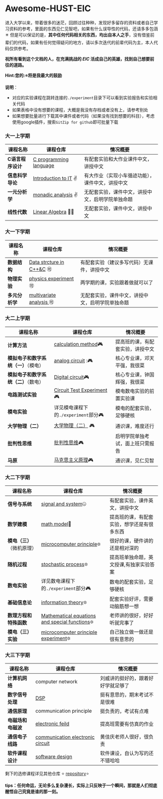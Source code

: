 # Awesome-HUST-EIC
进入大学以来，带着很多的迷茫，回顾过往种种，发现好多留存的资料或者自己学习资料的参考，里面的东西见仁见智吧，如果有什么误导性的代码，还请多多包涵:eight_pointed_black_star: 但是可以保证的是，**其中任何代码相关的东西，均出自本人之手**，没有借鉴前辈们的代码，如果有任何觉得疑问的地方，请以多次迭代的前辈代码为主，本人代码仅供参考。

**祝所有看到这个文档的人，在充满挑战的 $EIC$ 活成自己的英雄，找到自己想要前往的道路。**

**Hint:您的::star:将是我最大的鼓励**

**说明**：

- 对应的实验课程在跳转连接的`./experiment`目录下可以看到实验报告和实验相关代码
- 如果表格中没有想要的课程，大概是我没有存档或者没有上，请参考别处
- 如果想要批量进行下载其中课件或者代码（如果没有找到想要的科目），考虑使用google插件，搜索`GitZip for github`即可批量下载

### 大一上学期

| 课程名称          | 课程仓库                                                     | 情况概要                                         |
| ----------------- | ------------------------------------------------------------ | ------------------------------------------------ |
| **C语言程序设计** | [C programming language](https://github.com/Shinehale/C-programming-language) | 有配套实验和大作业课件中文，讲授中文             |
| **信息科学导论**  | [Introduction to IT](https://github.com/Shinehale/awesome-HUST/tree/main/%E8%AE%A1%E7%AE%97%E6%9C%BA%E7%A7%91%E5%AD%A6%E5%AF%BC%E8%AE%BA) ✌️ | 有大作业（实现小车循迹功能），课件中文，讲授中文 |
| **一元分析学**    | [monadic analysis](https://github.com/Shinehale/awesome-HUST/tree/main/%E4%B8%80%E5%85%83%E5%88%86%E6%9E%90%E5%AD%A6) ✌️ | 无配套实验，课件中文，讲授中文，启明学院单独命题 |
| **线性代数**      | [Linear Algebra](https://github.com/Shinehale/awesome-HUST/tree/main/%E7%BA%BF%E6%80%A7%E4%BB%A3%E6%95%B0) 🚴‍♀ | 无配套实验，课件中文，讲授中文                   |

### 大一下学期

| 课程名称       | 课程仓库                                                     | 情况概要                                         |
| -------------- | ------------------------------------------------------------ | ------------------------------------------------ |
| **数据结构**   | [Data strcture in C++&C](https://github.com/Shinehale/Data-structure-C) 🉑 | 有配套实验（建议多写代码）无课件，讲授中文       |
| **物理实验**   | [physics experiment](https://github.com/Shinehale/awesome-HUST/tree/main/%E7%89%A9%E7%90%86%E5%AE%9E%E9%AA%8C)🉑 | 两学期的课，实验跟着做就可以了                   |
| **多元分析学** | [multivariate analysis ](https://github.com/Shinehale/awesome-HUST/tree/main/%E5%A4%9A%E5%85%83%E5%88%86%E6%9E%90%E5%AD%A6)🉑 | 无配套实验，课件中文，讲授中文，启明学院单独命题 |

### 大二上学期

| 课程名称                             | 课程仓库                                                     | 情况概要                         |
| ------------------------------------ | ------------------------------------------------------------ | -------------------------------- |
| **计算方法**                         | [calculation method](https://github.com/Shinehale/calculation-method)🎮 | 提高班的课，有配套实验，讲授中文 |
| **模拟电子和数字系统（一）**（模电） | [analog circuit](https://github.com/Shinehale/awesome-HUST/tree/main/%E6%A8%A1%E7%94%B5) :🎮 | 核心专业课，邓天平强，我很菜     |
| **模拟电子和数字系统（二）**（数电） | [Digital circuit](https://github.com/Shinehale/awesome-HUST/tree/main/%E6%95%B0%E7%94%B5)🎮 | 核心专业课，钟国辉强，我很菜     |
| **电路测试实验**                     | [Circuit Test Experiment ](https://github.com/Shinehale/awesome-HUST/tree/main/%E7%94%B5%E8%B7%AF%E6%B5%8B%E8%AF%95%E5%AE%9E%E9%AA%8C)🎮 | 模电数电实验的前置实验课         |
| **模电实验**                         | 详见模电课程下的`./experiment`部分🎮                          | 模电的配套实验，足够硬核         |
| **大学物理（二）**                   | [大学物理（二）](https://github.com/Shinehale/awesome-HUST/tree/main/%E5%A4%A7%E5%AD%A6%E7%89%A9%E7%90%86) 🎮 | 通识课，难度还行                 |
| **批判性思维**                       | [批判性思维](https://github.com/Shinehale/awesome-HUST/tree/main/%E6%89%B9%E5%88%A4%E6%80%A7%E6%80%9D%E7%BB%B4)🎮 | 启明学院单独考试，面上班只需报告 |
| **马原**                             | [马克思主义原理](https://github.com/Shinehale/awesome-HUST/tree/main/%E9%A9%AC%E5%8E%9F)🎮 | 通识课，见仁见智                 |

### 大二下学期

| **课程名称**               | **课程仓库**                                                 | **情况概要**                               |
| -------------------------- | ------------------------------------------------------------ | ------------------------------------------ |
| **信号与系统**             | [signal and system](https://github.com/Shinehale/awesome-HUST-EIC/tree/main/%E4%BF%A1%E5%8F%B7%E4%B8%8E%E7%B3%BB%E7%BB%9F):zipper_mouth_face: | 有配套实验，课件英文，讲授中文             |
| **数学建模**               | [math model](https://github.com/Shinehale/mathematical-modeling):hammer: | 提高班的课，有配套实验，想学还是有很多东西 |
| **模电（三）**（微机原理） | [microcomputer principle](https://github.com/Shinehale/awesome-HUST-EIC/tree/main/%E5%BE%AE%E6%9C%BA%E5%8E%9F%E7%90%86):six_pointed_star: | 很好的课，硬件讲的还是相对深的             |
| **随机过程**               | [stochastic process](https://github.com/Shinehale/awesome-HUST-EIC/tree/main/%E9%9A%8F%E6%9C%BA%E8%BF%87%E7%A8%8B):six_pointed_star: | 提高班单独命题，英文授课,有独家实验答案    |
| **数电实验**               | 详见数电课程下的`./experiment`部分🎮                          | 数电的配套实验，足够硬核                   |
| **基础信息论**             | [information theory](https://github.com/Shinehale/awesome-HUST-EIC/tree/main/%E5%9F%BA%E7%A1%80%E4%BF%A1%E6%81%AF%E8%AE%BA):six_pointed_star: | 配套实验好评，需要动脑筋想一想             |
| **数理方程和特殊函数**     | [Mathematical equations and special functions](https://github.com/Shinehale/awesome-HUST-EIC/tree/main/%E6%95%B0%E7%90%86%E6%96%B9%E7%A8%8B):six_pointed_star: | 老师讲的很好，好好听就完事了               |
| **模电（三）实验**         | [microcomputer principle experiment](https://github.com/Shinehale/awesome-HUST-EIC/tree/main/%E5%BE%AE%E6%9C%BA%E5%8E%9F%E7%90%86/labs):six_pointed_star: | 自己独立做一做还是很有意思的               |

### 大三下学期

| **课程名称**       | **课程仓库**                                                 | **情况概要**                       |
| ------------------ | ------------------------------------------------------------ | ---------------------------------- |
| **计算机网络**     | computer network                                             | 刘威讲的挺好的，跟着好好学就足够了 |
| **数字信号处理**   | [DSP](https://github.com/Shinehale/awesome-HUST-EIC/tree/main/%E6%95%B0%E5%AD%97%E4%BF%A1%E5%8F%B7%E5%A4%84%E7%90%86) | 挺有意思的，期末考试不是很难       |
| **通信原理**       | communication principle                                      | 挺负责的，考试有点难               |
| **电磁场和电磁波** | [electronic feild](https://github.com/Shinehale/awesome-HUST-EIC/tree/main/%E7%94%B5%E7%A3%81%E5%9C%BA%E4%B8%8E%E7%94%B5%E7%A3%81%E6%B3%A2) | 提高班需要有仿真的作业             |
| **通信电子线路**   | [communication electronic circuit](https://github.com/Shinehale/awesome-HUST-EIC/tree/main/%E9%80%9A%E4%BF%A1%E7%94%B5%E5%AD%90%E7%BA%BF%E8%B7%AF) | 黄佳庆老师人很好，很负责           |
| **软件课程设计**   | [software design](https://github.com/Shinehale/HUST_EIC_software-design) | 软件课设，自认为写的还不错哈哈     |

剩下的选修课程详见其他仓库 :star: [repository](https://github.com/Shinehale/HUST_EIC_BigDataTrack):star:

**tips：任何命运，无论多么复杂漫长，实际上只反映于一个瞬间，那就是人们彻底醒悟自己究竟是谁的那一刻。**



